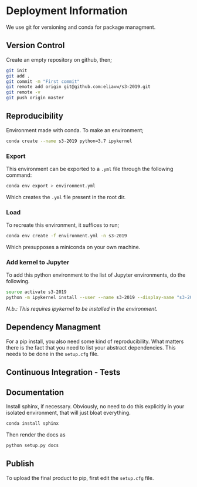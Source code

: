 Deployment Information
======================

We use git for versioning and conda for package managment.

Version Control
---------------

Create an empty repository on github, then;

```bash
git init
git add .
git commit -m "First commit"
git remote add origin git@github.com:eliavw/s3-2019.git
git remote -v
git push origin master
```

Reproducibility
---------------

Environment made with conda. To make an environment;

```bash
conda create --name s3-2019 python=3.7 ipykernel
```

### Export
This environment can be exported to a `.yml` file through the following command:

```bash
conda env export > environment.yml
```

Which creates the `.yml` file present in the root dir.


### Load
To recreate this environment, it suffices to run;

```bash
conda env create -f environment.yml -n s3-2019 
```

Which presupposes a miniconda on your own machine.

### Add kernel to Jupyter

To add this python environment to the list of Jupyter environments, do the following. 
```bash
source activate s3-2019
python -m ipykernel install --user --name s3-2019 --display-name "s3-2019"
```

_N.b.: This requires ipykernel to be installed in the environment._

Dependency Managment
--------------------

For a pip install, you also need some kind of reproducibility. What matters there is the fact that you need to list your abstract dependencies. This needs to be done in the `setup.cfg` file.


Continuous Integration - Tests
------------------------------

Documentation
-------------

Install sphinx, if necessary. Obviously, no need to do this explicitly in your isolated environment, that will just bloat everything.

```bash
conda install sphinx
```

Then render the docs as

```bash
python setup.py docs
```

Publish
-------

To upload the final product to pip, first edit the `setup.cfg` file.
